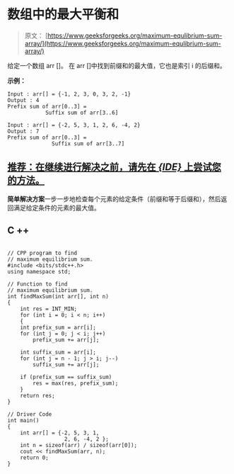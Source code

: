 # 数组中的最大平衡和

> 原文： [https://www.geeksforgeeks.org/maximum-equlibrium-sum-array/](https://www.geeksforgeeks.org/maximum-equlibrium-sum-array/)

给定一个数组 arr []。 在 arr []中找到前缀和的最大值，它也是索引 i 的后缀和。

**示例：**

```
Input : arr[] = {-1, 2, 3, 0, 3, 2, -1}
Output : 4
Prefix sum of arr[0..3] = 
            Suffix sum of arr[3..6]

Input : arr[] = {-2, 5, 3, 1, 2, 6, -4, 2}
Output : 7
Prefix sum of arr[0..3] = 
              Suffix sum of arr[3..7]

```

## [推荐：在继续进行解决之前，请先在 ***<u>{IDE}</u>*** 上尝试您的方法。](https://ide.geeksforgeeks.org/)

**简单解决方案**一步一步地检查每个元素的给定条件（前缀和等于后缀和），然后返回满足给定条件的元素的最大值。

## C ++

```

// CPP program to find  
// maximum equilibrium sum. 
#include <bits/stdc++.h> 
using namespace std; 

// Function to find  
// maximum equilibrium sum. 
int findMaxSum(int arr[], int n) 
{ 
    int res = INT_MIN; 
    for (int i = 0; i < n; i++) 
    { 
    int prefix_sum = arr[i]; 
    for (int j = 0; j < i; j++) 
        prefix_sum += arr[j]; 

    int suffix_sum = arr[i]; 
    for (int j = n - 1; j > i; j--) 
        suffix_sum += arr[j]; 

    if (prefix_sum == suffix_sum) 
        res = max(res, prefix_sum); 
    } 
    return res; 
} 

// Driver Code 
int main() 
{ 
    int arr[] = {-2, 5, 3, 1,  
                  2, 6, -4, 2 }; 
    int n = sizeof(arr) / sizeof(arr[0]); 
    cout << findMaxSum(arr, n); 
    return 0; 
} 

```